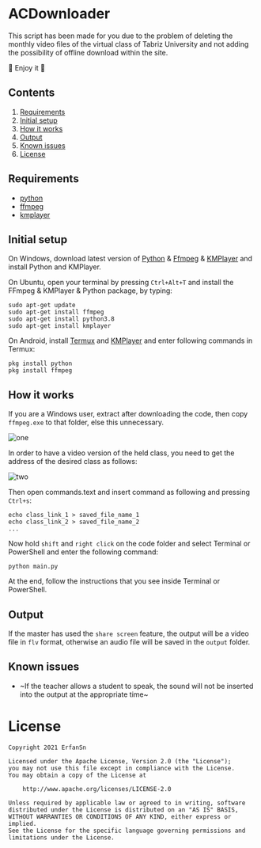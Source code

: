 # ACDownloader
This script has been made for you due to the problem of deleting the monthly video files of the virtual class of Tabriz University and not adding the possibility of offline download within the site.

💎 Enjoy it 💎

## Contents

1. [Requirements](#requirements)
2. [Initial setup](#initial-setup)
3. [How it works](#how-it-works)
4. [Output](#output)
5. [Known issues](#known-issues)
6. [License](#license)

## Requirements

- [python](https://www.python.org/)
- [ffmpeg](https://ffmpeg.org/)
- [kmplayer](https://www.kmplayer.com/)

## Initial setup

On Windows, download latest version of [Python](https://www.python.org/ftp/python/3.9.2/python-3.9.2-amd64.exe) & [Ffmpeg](https://www.gyan.dev/ffmpeg/builds/ffmpeg-release-full.7z) & [KMPlayer](https://soft98.ir/multi-media/video-player/278-kmplayer-dl.html) and install Python and KMPlayer.

On Ubuntu, open your terminal by pressing `Ctrl+Alt+T` and install the FFmpeg & KMPlayer & Python package, by typing:
```
sudo apt-get update
sudo apt-get install ffmpeg
sudo apt-get install python3.8
sudo apt-get install kmplayer
```

On Android, install [Termux](https://play.google.com/store/apps/details?id=com.termux&hl=en) and [KMPlayer](https://play.google.com/store/apps/details?id=com.kmplayer&hl=fa&gl=US) and enter following commands in Termux:
```
pkg install python
pkg install ffmpeg
```

## How it works

If you are a Windows user, extract after downloading the code, then copy `ffmpeg.exe` to that folder, else this unnecessary.

![one](https://uupload.ir/files/v7td_screenshot_2021-03-31_140544.png)

In order to have a video version of the held class, you need to get the address of the desired class as follows:

![two](https://uupload.ir/files/1k84_screenshot_2021-03-31_134100.png)

Then open commands.text and insert command as following and pressing `Ctrl+s`:
```
echo class_link_1 > saved_file_name_1
echo class_link_2 > saved_file_name_2
...
```

Now hold `shift` and `right click` on the code folder and select Terminal or PowerShell and enter the following command:
```
python main.py
```

At the end, follow the instructions that you see inside Terminal or PowerShell.

## Output

If the master has used the `share screen` feature, the output will be a video file in `flv` format, otherwise an audio file will be saved in the `output` folder.

## Known issues

- ~If the teacher allows a student to speak, the sound will not be inserted into the output at the appropriate time~

# License

```
Copyright 2021 ErfanSn

Licensed under the Apache License, Version 2.0 (the "License");
you may not use this file except in compliance with the License.
You may obtain a copy of the License at

    http://www.apache.org/licenses/LICENSE-2.0

Unless required by applicable law or agreed to in writing, software
distributed under the License is distributed on an "AS IS" BASIS,
WITHOUT WARRANTIES OR CONDITIONS OF ANY KIND, either express or implied.
See the License for the specific language governing permissions and
limitations under the License.
```
